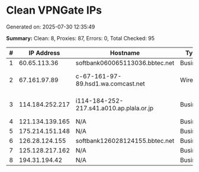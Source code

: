 # Clean VPNGate IPs
Generated on: 2025-07-30 12:35:49

**Summary:** Clean: 8, Proxies: 87, Errors: 0, Total Checked: 95

| # | IP Address | Hostname | Type | Country | Provider |
|---|------------|----------|------|---------|----------|
| 1 | 60.65.113.36 | softbank060065113036.bbtec.net | Business | JP | SoftBank Corp. |
| 2 | 67.161.97.89 | c-67-161-97-89.hsd1.wa.comcast.net | Wireless | US | Comcast Cable Communications, LLC |
| 3 | 114.184.252.217 | i114-184-252-217.s41.a010.ap.plala.or.jp | Business | JP | NTT Communications Corporation |
| 4 | 121.134.139.165 | N/A | Business | KR | Korea Telecom |
| 5 | 175.214.151.148 | N/A | Business | KR | Korea Telecom |
| 6 | 126.28.124.155 | softbank126028124155.bbtec.net | Business | JP | SoftBank Corp. |
| 7 | 125.128.217.162 | N/A | Business | KR | Korea Telecom |
| 8 | 194.31.194.42 | N/A | Business | IR | Mahdiar Rafiee |
